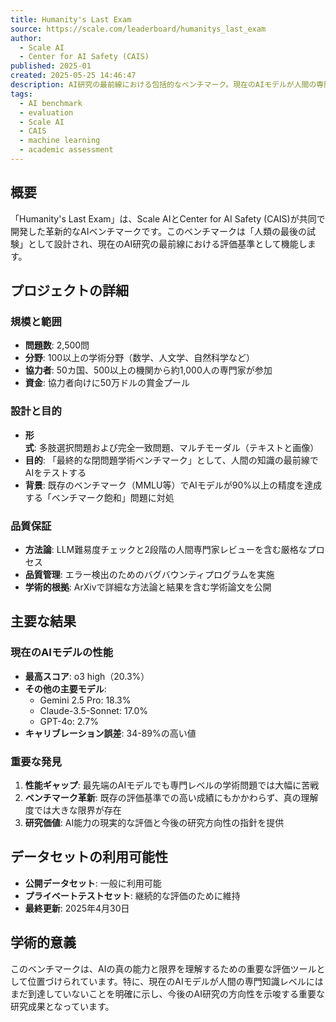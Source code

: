 ```yaml
---
title: Humanity's Last Exam
source: https://scale.com/leaderboard/humanitys_last_exam
author:
  - Scale AI
  - Center for AI Safety (CAIS)
published: 2025-01
created: 2025-05-25 14:46:47
description: AI研究の最前線における包括的なベンチマーク。現在のAIモデルが人間の専門知識レベルでいかに苦戦するかを示す
tags:
  - AI benchmark
  - evaluation
  - Scale AI
  - CAIS
  - machine learning
  - academic assessment
---
```


## 概要

「Humanity's Last Exam」は、Scale AIとCenter for AI Safety (CAIS)が共同で開発した革新的なAIベンチマークです。このベンチマークは「人類の最後の試験」として設計され、現在のAI研究の最前線における評価基準として機能します。

## プロジェクトの詳細

### 規模と範囲

- **問題数**: 2,500問
- **分野**: 100以上の学術分野（数学、人文学、自然科学など）
- **協力者**: 50カ国、500以上の機関から約1,000人の専門家が参加
- **資金**: 協力者向けに50万ドルの賞金プール

### 設計と目的

- **形式**: 多肢選択問題および完全一致問題、マルチモーダル（テキストと画像）
- **目的**: 「最終的な閉問題学術ベンチマーク」として、人間の知識の最前線でAIをテストする
- **背景**: 既存のベンチマーク（MMLU等）でAIモデルが90%以上の精度を達成する「ベンチマーク飽和」問題に対処

### 品質保証

- **方法論**: LLM難易度チェックと2段階の人間専門家レビューを含む厳格なプロセス
- **品質管理**: エラー検出のためのバグバウンティプログラムを実施
- **学術的根拠**: ArXivで詳細な方法論と結果を含む学術論文を公開

## 主要な結果

### 現在のAIモデルの性能

- **最高スコア**: o3 high（20.3%）
- **その他の主要モデル**:
  - Gemini 2.5 Pro: 18.3%
  - Claude-3.5-Sonnet: 17.0%
  - GPT-4o: 2.7%
- **キャリブレーション誤差**: 34-89%の高い値

### 重要な発見

1. **性能ギャップ**: 最先端のAIモデルでも専門レベルの学術問題では大幅に苦戦
2. **ベンチマーク革新**: 既存の評価基準での高い成績にもかかわらず、真の理解度では大きな限界が存在
3. **研究価値**: AI能力の現実的な評価と今後の研究方向性の指針を提供

## データセットの利用可能性

- **公開データセット**: 一般に利用可能
- **プライベートテストセット**: 継続的な評価のために維持
- **最終更新**: 2025年4月30日

## 学術的意義

このベンチマークは、AIの真の能力と限界を理解するための重要な評価ツールとして位置づけられています。特に、現在のAIモデルが人間の専門知識レベルにはまだ到達していないことを明確に示し、今後のAI研究の方向性を示唆する重要な研究成果となっています。
